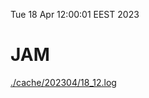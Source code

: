 Tue 18 Apr 12:00:01 EEST 2023
# JAM
<a href='./cache/202304/18_12.log'>./cache/202304/18_12.log</a>

